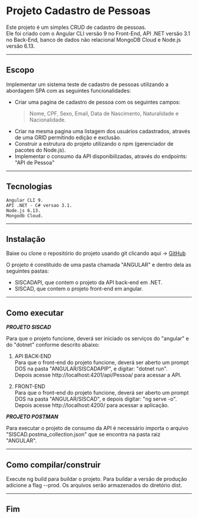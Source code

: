 
# Projeto Cadastro de Pessoas

Este projeto é um simples CRUD de cadastro de pessoas.   
Ele foi criado com o Angular CLI versão 9 no Front-End, API .NET versão 3.1 no Back-End, banco de dados não relacional MongoDB Cloud e Node.js versão 6.13.
***


## Escopo

Implementar um sistema teste de cadastro de pessoas utilizando a abordagem SPA com as seguintes funcionalidades:
  
- Criar uma pagina de cadastro de pessoa com os seguintes campos:   
    >  Nome, CPF, Sexo, Email, Data de Nascimento, Naturalidade e Nacionalidade.   
- Criar na mesma pagina uma listagem dos usuários cadastrados, através de uma GRID permitindo edição e exclusão.
- Construir a estrutura do projeto utilizando o npm (gerenciador de pacotes do Node.js).
- Implementar o consumo da API disponibilizadas, através do endpoints:   "API de Pessoa"
***


## Tecnologias

    Angular CLI 9.
    API .NET - C# versao 3.1.
    Node.js 6.13.
    Mongodb Cloud.
***

## Instalação

Baixe ou clone o repositório do projeto usando git clicando aqui -> [GitHub](https://github.com/EmersonGordo/projeto-cadastro-pessoas/new/V1)

O projeto é constituido de uma pasta chamada "ANGULAR" e dentro dela as seguintes pastas:
  - SISCADAPI, que contem o projeto da API back-end em .NET.
  - SISCAD, que contem o projeto front-end em angular.
***

## Como executar

**_PROJETO SISCAD_**

Para que o projeto funcione, deverá ser iniciado os serviços do "angular" e do "dotnet" conforme descrito abaixo: 

  1. API BACK-END   
  Para que o front-end do projeto funcione, deverá ser aberto um prompt DOS na pasta "ANGULAR/SISCADAPIP", e digitar: "dotnet run".     
  Depois acesse http://localhost:4201/api/Pessoa/ para acessar a API.
   
  2. FRONT-END   
  Para que o front-end do projeto funcione, deverá ser aberto um prompt DOS na pasta "ANGULAR/SISCAD", e depois digitar: "ng serve -o".   
  Depois acesse http://localhost:4200/ para acessar a aplicação.
  
  
**_PROJETO POSTMAN_**

Para executar o projeto de consumo da API é necessário importa o arquivo "SISCAD.postma_collection.json" que se encontra na pasta 
raiz "ANGULAR".
***

## Como compilar/construir

Execute ng build para buildar o projeto. Para buildar a versão de produção adicione a flag --prod. 
Os arquivos serão armazenados do diretório dist.
***


## Fim
